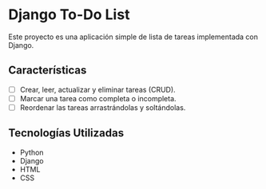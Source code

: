 # Django To-Do List

Este proyecto es una aplicación simple de lista de tareas implementada con Django.

## Características

- [ ] Crear, leer, actualizar y eliminar tareas (CRUD).
- [ ] Marcar una tarea como completa o incompleta.
- [ ] Reordenar las tareas arrastrándolas y soltándolas.

## Tecnologías Utilizadas

- Python
- Django
- HTML
- CSS

